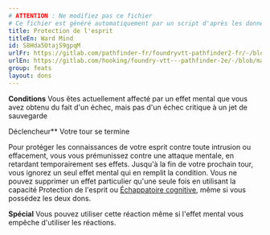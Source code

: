 ```yaml
---
# ATTENTION : Ne modifiez pas ce fichier
# Ce fichier est généré automatiquement par un script d'après les données du module Foundry VTT officiel et de sa traduction
title: Protection de l'esprit
titleEn: Ward Mind
id: S8Hda5OtajS9gpqM
urlFr: https://gitlab.com/pathfinder-fr/foundryvtt-pathfinder2-fr/-/blob/master/data/feats/S8Hda5OtajS9gpqM.htm
urlEn: https://gitlab.com/hooking/foundry-vtt---pathfinder-2e/-/blob/master/packs/data/feats.db/ward-mind.json
group: feats
layout: dons
---
```

**Conditions** Vous êtes actuellement affecté par un effet mental que vous avez obtenu du fait d'un échec, mais pas d'un échec critique à un jet de sauvegarde

Déclencheur** Votre tour se termine

Pour protéger les connaissances de votre esprit contre toute intrusion ou effacement, vous vous prémunissez contre une attaque mentale, en retardant temporairement ses effets. Jusqu'à la fin de votre prochain tour, vous ignorez un seul effet mental qui en remplit la condition. Vous ne pouvez supprimer un effet particulier qu'une seule fois en utilisant la capacité Protection de l'esprit ou [Échappatoire cognitive](échappatoire-cognitive.md), même si vous possédez les deux dons.

**Spécial** Vous pouvez utiliser cette réaction même si l'effet mental vous empêche d'utiliser les réactions.



